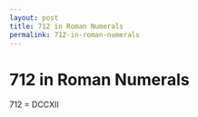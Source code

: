 ```yaml
---
layout: post
title: 712 in Roman Numerals
permalink: 712-in-roman-numerals
---
```


# 712 in Roman Numerals

712 = DCCXII
